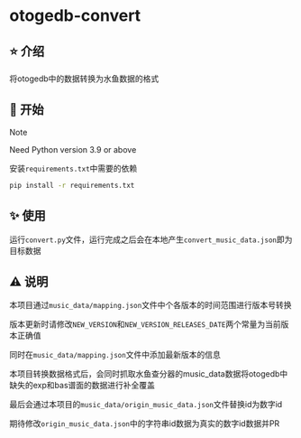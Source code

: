 
# otogedb-convert

## ⭐️ 介绍

将otogedb中的数据转换为水鱼数据的格式

## 🚀 开始

> [!NOTE]
> Need Python version 3.9 or above

安装`requirements.txt`中需要的依赖
```sh
pip install -r requirements.txt
```

## ✨ 使用

运行`convert.py`文件，运行完成之后会在本地产生`convert_music_data.json`即为目标数据

## ⚠️ 说明
本项目通过`music_data/mapping.json`文件中个各版本的时间范围进行版本号转换

版本更新时请修改`NEW_VERSION`和`NEW_VERSION_RELEASES_DATE`两个常量为当前版本正确值

同时在`music_data/mapping.json`文件中添加最新版本的信息

本项目转换数据格式后，会同时抓取水鱼查分器的music_data数据将otogedb中缺失的exp和bas谱面的数据进行补全覆盖

最后会通过本项目的`music_data/origin_music_data.json`文件替换id为数字id

期待修改`origin_music_data.json`中的字符串id数据为真实的数字id数据并PR
